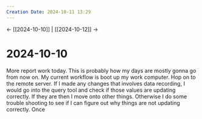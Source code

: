 ```yaml
---
Creation Date: 2024-10-11 13:29
---
```


<- [[2024-10-10]] | [[2024-10-12]]  ->

# 2024-10-10
More report work today. This is probably how my days are mostly gonna go from now on. My current workflow is boot up my work computer. Hop on to the remote server. If I made any changes that involves data recording, I would go into the query tool and check if those values are updating correctly. If they are then I move onto other things. Otherwise I do some trouble shooting to see if  I can figure out why things are not updating correctly. Once 
